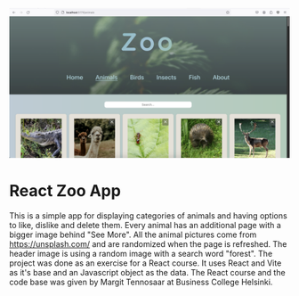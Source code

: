 ![screenshot](preview.png)

# React Zoo App

This is a simple app for displaying categories of animals and having options to like, dislike and delete them. Every animal has an additional page with a bigger image behind "See More". All the animal pictures come from https://unsplash.com/ and are randomized when the page is refreshed. The header image is using a random image with a search word "forest". The project was done as an exercise for a React course. It uses React and Vite as it's base and an Javascript object as the data. The React course and the code base was given by Margit Tennosaar at Business College Helsinki.
